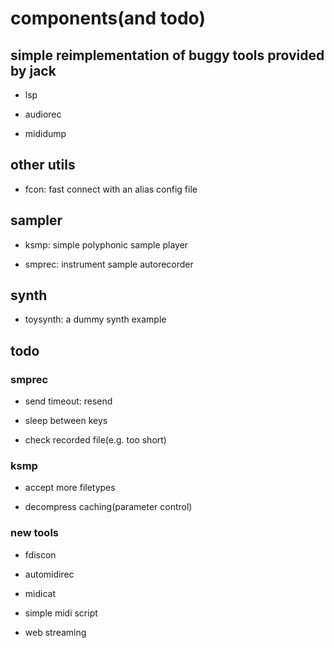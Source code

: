 # components(and todo)

## simple reimplementation of buggy tools provided by jack

* lsp

* audiorec

* mididump

## other utils

* fcon: fast connect with an alias config file

## sampler

* ksmp: simple polyphonic sample player

* smprec: instrument sample autorecorder

## synth

* toysynth: a dummy synth example

## todo

### smprec

* send timeout: resend

* sleep between keys

* check recorded file(e.g. too short)

### ksmp

* accept more filetypes

* decompress caching(parameter control)

### new tools

* fdiscon

* automidirec

* midicat

* simple midi script

* web streaming
